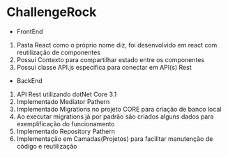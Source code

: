 # ChallengeRock

* FrontEnd
1. Pasta React como o próprio nome diz, foi desenvolvido em react com reutilização de componentes
2. Possui Contexto para compartilhar estado entre os componentes
3. Possui classe API.js especifica para conectar em API(s) Rest
 
* BackEnd
1. API Rest utilizando dotNet Core 3.1
2. Implementado Mediator Pathern
3. Implementado Migrations no projeto CORE para criação de banco local
4. Ao executar migrations já por padrão são criados alguns dados para exemplificação do funcionamento
5. Implementado Repository Pathern
6. Implementação em Camadas(Projetos) para facilitar manutenção de código e reutilização
